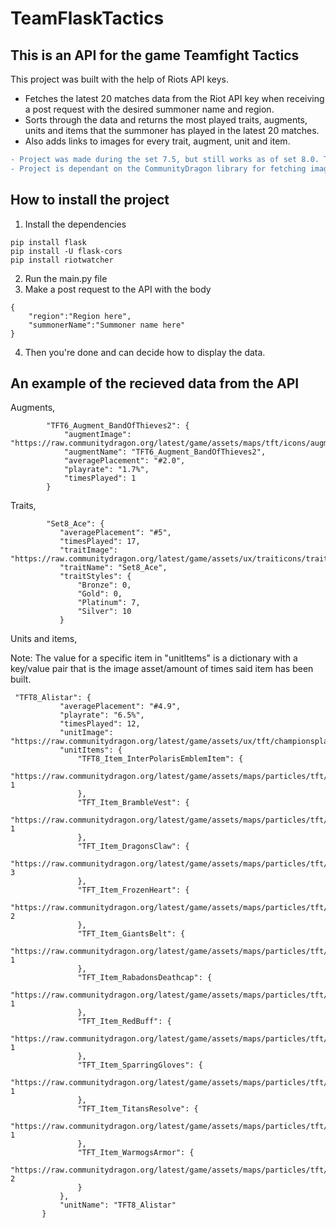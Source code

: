 # TeamFlaskTactics

## This is an API for the game Teamfight Tactics

This project was built with the help of Riots API keys.
* Fetches the latest 20 matches data from the Riot API key when receiving a post request with the desired summoner name and region.
* Sorts through the data and returns the most played traits, augments, units and items that the summoner has played in the latest 20 matches.
* Also adds links to images for every trait, augment, unit and item.

```diff
- Project was made during the set 7.5, but still works as of set 8.0. Though this might change in the future.
- Project is dependant on the CommunityDragon library for fetching image assets.
```



## How to install the project
1. Install the dependencies
```
pip install flask        
pip install -U flask-cors
pip install riotwatcher  
```
2. Run the main.py file
3. Make a post request to the API with the body
```
{
    "region":"Region here",
    "summonerName":"Summoner name here"
}
```
4. Then you're done and can decide how to display the data.


## An example of the recieved data from the API

Augments,
```
        "TFT6_Augment_BandOfThieves2": {
            "augmentImage": "https://raw.communitydragon.org/latest/game/assets/maps/tft/icons/augments/choiceui/bandthieves3.png",
            "augmentName": "TFT6_Augment_BandOfThieves2",
            "averagePlacement": "#2.0",
            "playrate": "1.7%",
            "timesPlayed": 1
        }
 ```
 Traits,
 ```
         "Set8_Ace": {
            "averagePlacement": "#5",
            "timesPlayed": 17,
            "traitImage": "https://raw.communitydragon.org/latest/game/assets/ux/traiticons/trait_icon_8_forecaster.png",
            "traitName": "Set8_Ace",
            "traitStyles": {
                "Bronze": 0,
                "Gold": 0,
                "Platinum": 7,
                "Silver": 10
            }
 ```
Units and items,

Note: The value for a specific item in "unitItems" is a dictionary with a key/value pair that is the image asset/amount of times said item has been built.
 ```
  "TFT8_Alistar": {
            "averagePlacement": "#4.9",
            "playrate": "6.5%",
            "timesPlayed": 12,
            "unitImage": "https://raw.communitydragon.org/latest/game/assets/ux/tft/championsplashes/tft8_alistar.tft_set8.png",
            "unitItems": {
                "TFT8_Item_InterPolarisEmblemItem": {
                    "https://raw.communitydragon.org/latest/game/assets/maps/particles/tft/item_icons/traits/spatula/set8/lasercorps.tft_set8.png": 1
                },
                "TFT_Item_BrambleVest": {
                    "https://raw.communitydragon.org/latest/game/assets/maps/particles/tft/item_icons/standard/bramble_vest.png": 1
                },
                "TFT_Item_DragonsClaw": {
                    "https://raw.communitydragon.org/latest/game/assets/maps/particles/tft/item_icons/standard/dragons_claw.png": 3
                },
                "TFT_Item_FrozenHeart": {
                    "https://raw.communitydragon.org/latest/game/assets/maps/particles/tft/item_icons/standard/winters_approach.png": 2
                },
                "TFT_Item_GiantsBelt": {
                    "https://raw.communitydragon.org/latest/game/assets/maps/particles/tft/item_icons/standard/gaints_belt.png": 1
                },
                "TFT_Item_RabadonsDeathcap": {
                    "https://raw.communitydragon.org/latest/game/assets/maps/particles/tft/item_icons/standard/rabadons_deathcap.png": 1
                },
                "TFT_Item_RedBuff": {
                    "https://raw.communitydragon.org/latest/game/assets/maps/particles/tft/item_icons/standard/sunfire_cape.png": 1
                },
                "TFT_Item_SparringGloves": {
                    "https://raw.communitydragon.org/latest/game/assets/maps/particles/tft/item_icons/standard/sparring_gloves.png": 1
                },
                "TFT_Item_TitansResolve": {
                    "https://raw.communitydragon.org/latest/game/assets/maps/particles/tft/item_icons/standard/titans_resolve.png": 1
                },
                "TFT_Item_WarmogsArmor": {
                    "https://raw.communitydragon.org/latest/game/assets/maps/particles/tft/item_icons/standard/warmogs_armor.png": 2
                }
            },
            "unitName": "TFT8_Alistar"
        }
 ```
